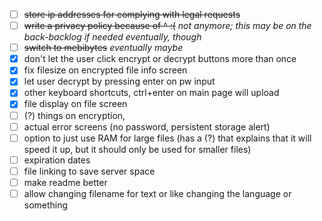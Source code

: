 - [ ] ~~store ip addresses for complying with legal requests~~
- [ ] ~~write a privacy policy because of ^ :(~~ *not anymore; this may be on the back-backlog if needed eventually, though*
- [ ] ~~switch to mebibytes~~ *eventually maybe*
- [x] don't let the user click encrypt or decrypt buttons more than once
- [x] fix filesize on encrypted file info screen
- [x] let user decrypt by pressing enter on pw input
- [x] other keyboard shortcuts, ctrl+enter on main page will upload
- [x] file display on file screen
- [ ] (?) things on encryption,
- [ ] actual error screens (no password, persistent storage alert)
- [ ] option to just use RAM for large files (has a (?) that explains that it will speed it up, but it should only be used for smaller files)
- [ ] expiration dates
- [ ] file linking to save server space
- [ ] make readme better
- [ ] allow changing filename for text or like changing the language or something